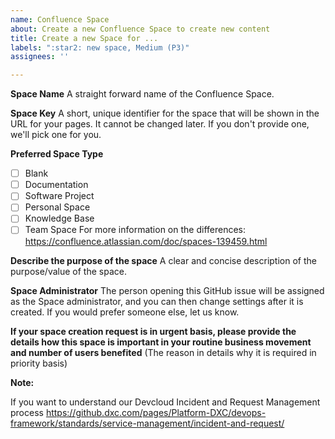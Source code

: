 ```yaml
---
name: Confluence Space
about: Create a new Confluence Space to create new content
title: Create a new Space for ...
labels: ":star2: new space, Medium (P3)"
assignees: ''

---
```


**Space Name**
A straight forward name of the Confluence Space.

**Space Key**
A short, unique identifier for the space that will be shown in the URL for your pages. It cannot be changed later. If you don't provide one, we'll pick one for you.

**Preferred Space Type**
* [ ] Blank
* [ ] Documentation
* [ ] Software Project
* [ ] Personal Space
* [ ] Knowledge Base
* [ ] Team Space
For more information on the differences: https://confluence.atlassian.com/doc/spaces-139459.html

**Describe the purpose of the space**
A clear and concise description of the purpose/value of the space.

**Space Administrator**
The person opening this GitHub issue will be assigned as the Space administrator, and you can then change settings after it is created.  If you would prefer someone else, let us know.

**If your space creation request is in urgent basis, please provide the details how this space is important in your routine business movement and number of users benefited** (The reason in details why it is required in priority basis) 

**Note:**

If you want to understand our Devcloud Incident and Request Management process https://github.dxc.com/pages/Platform-DXC/devops-framework/standards/service-management/incident-and-request/
